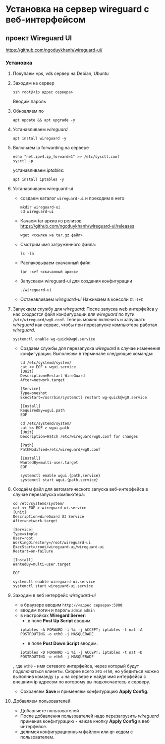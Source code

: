 # Установка на сервер wireguard с веб-интерфейсом


## проект Wireguard  UI
https://github.com/ngoduykhanh/wireguard-ui/
### Установка
1. Покупаем vps, vds сервер на Debian, Ubuntu
2. Заходим на сервер
    ```shell
    ssh root@<ip адрес сервера>
    ```
    Вводим пароль
3. Обновляем по
    ```shell
    apt update && apt upgrade -y
    ```
4. Устанавливаем _wireguard_
    ```shell
    apt install wireguard -y
    ```
5. Включаем ip forwarding на сервере
    ```shell
    echo "net.ipv4.ip_forward=1" >> /etc/sysctl.conf
    sysctl -p
    ```
    устанавливаем _iptables_:
    ```shell
    apt install iptables -y
    ```

6. Устанавливаем wireguard-ui
    - создаем каталог `wireguard-ui`  и преходим в него
        ```shell
        mkdir wireguard-ui
        cd wireguard-ui
        ```
    - Качаем tar архив из релизов https://github.com/ngoduykhanh/wireguard-ui/releases
        ```sell
        wget <ссылка на tar.gz файл>
        ```
    - Смотрим имя загруженного файла:
        ```shell
        ls -la
        ```
    - Распаковываем скачанный файл:
        ```shell
        tar -xvf <скачанный архив>
        ```

    - Запускаем wireguard-ui для создания конфигурации
        ```shell
        ./wireguard-ui
        ```
    - Останавливаем _wireguard-ui_
        Нажимаем в консоли `Ctrl+C`

7. Запускаем службу для _wireguard_:
    После запуска web интерфейса у нас создастся файл конфигурации для _wireguard_ по пути `/wtc/wireguard/wg0.conf`. Теперь можно включить и запускать _wireguard_ как сервис, чтобы при перезапуске компьютера работал _wireguard_.
    ```shell
    systemctl enable wg-quick@wg0.service
    ```
    - Создаем службы для перезапуска _wireguard_ в случае изменения конфигурации.
        Выполняем в терминале следующие команды:
        ```shell
        cd /etc/systemd/system/
        cat << EOF > wgui.service
        [Unit]
        Description=Restart WireGuard
        After=network.target

        [Service]
        Type=oneshot
        ExecStart=/usr/bin/systemctl restart wg-quick@wg0.service

        [Install]
        RequiredBy=wgui.path
        EOF
        ```

        ```shell
        cd /etc/systemd/system/
        cat << EOF > wgui.path
        [Unit]
        Description=Watch /etc/wireguard/wg0.conf for changes

        [Path]
        PathModified=/etc/wireguard/wg0.conf

        [Install]
        WantedBy=multi-user.target
        EOF
        ```

        ```shell
        systemctl enable wgui.{path,service}
        systemctl start wgui.{path,service}
        ```

7. Создаём файл для автоматического запуска веб-интерфейса в случае перезапуска компьютера:
    ```shell
    cd /etc/systemd/system/
    cat << EOF > wireguard-ui.service
    [Unit]
    Description=WireGuard UI Service
    After=network.target

    [Service]
    Type=simple
    User=root
    WorkingDirectory=/root/wireguard-ui
    ExecStart=/root/wireguard-ui/wireguard-ui
    Restart=on-failure

    [Install]
    WantedBy=multi-user.target

    EOF
    ```
    ```shell
    systemctl enable wireguard-ui.service
    systemctl start wireguard-ui.service
    ```

9. Заходим в веб интерфейс _wireguard-ui_
    - в браузере вводим `http://<адрес сервера>:5000`
    - вводим логин и пароль `admin` `admin`
    - в настройках __Wiregard Server__:
        - в поле __Post Up Script__ вводим:
        ```shell
        iptables -A FORWARD -i %i -j ACCEPT; iptables -t nat -A POSTROUTING -o eth0 -j MASQUERADE
        ```
        - в поле __Post Down Script__ вводим:
        ```shell
        iptables -D FORWARD -i %i -j ACCEPT; iptables -t nat -D POSTROUTING -o eth0 -j MASQUERADE
        ```
    , где `eth0` - имя сетевого интерфейса, через который будут подключаться клиенты. Скорее всего это `eth0`, но убедиться
    можно выполнив команду `ip a` на сервере и найдя имя интерфейса
    с внешним ip адресом по которому вы подключаетесь к серверу.
    - Сохраняем __Save__ и применяем конфигурацию __Apply Config__.

10. Добавляем пользователей
    - Добавляете пользователей
    - После добавления пользователей надо перезагрузить _wireguard_ применив конфигурацию - нажав кнопку __Apply Config__ в веб интерфейсе.
    - делимся конфигурационным файлом или qr-кодом с пользователем.

